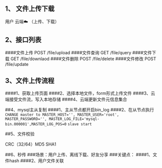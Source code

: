 ## 1、 文件上传下载
用户  云端☁️ （上传、下载）

## 2、接口列表
####文件上传    POST /file/upload
####文件查询    GET /file/query
####文件下载    GET /file/downlaod
####文件删除    POST /file/delete
####文件修改    POST /file/update

## 3、文件上传流程
####1、获取上传页面
####2、选择本地文件，form形式上传文件
####3、云端接受文件流，写入本地存储
####4、云端更新文件元信息集合

##4、mysql主从复制
####1、主从节点都开启bin_log
####2、在从节点执行
`CHANGE master to MASTER_HOST='', MASTER_USER='root', MASTER_PASSWORD='', MASTER_LOG_FILE='mysql-bin.000001',MASTER_LOG_POS=0`
`slave start`

##5、文件校验

CRC（32/64）MD5  SHA1

##6、秒传
###场景：用户上传、离线下载、好友分享
###关键点：
####1、文件hash
####2、用户文件关联